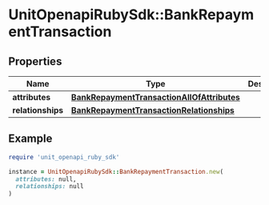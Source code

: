 # UnitOpenapiRubySdk::BankRepaymentTransaction

## Properties

| Name | Type | Description | Notes |
| ---- | ---- | ----------- | ----- |
| **attributes** | [**BankRepaymentTransactionAllOfAttributes**](BankRepaymentTransactionAllOfAttributes.md) |  |  |
| **relationships** | [**BankRepaymentTransactionRelationships**](BankRepaymentTransactionRelationships.md) |  |  |

## Example

```ruby
require 'unit_openapi_ruby_sdk'

instance = UnitOpenapiRubySdk::BankRepaymentTransaction.new(
  attributes: null,
  relationships: null
)
```

